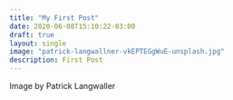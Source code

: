 ```yaml
---
title: "My First Post"
date: 2020-06-08T15:10:22-03:00
draft: true
layout: single
image: "patrick-langwallner-vkEPTEGgWuE-unsplash.jpg"
description: First Post
---
```


Image by Patrick Langwaller